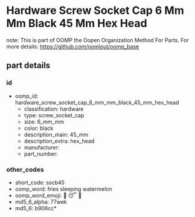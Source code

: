 # Hardware Screw Socket Cap 6 Mm Mm Black 45 Mm Hex Head  

note: This is part of OOMP the Oopen Organization Method For Parts. For more details: https://github.com/oomlout/oomp_base

##  part details





### id
* oomp_id: hardware_screw_socket_cap_6_mm_mm_black_45_mm_hex_head
  * classification: hardware
  * type: screw_socket_cap
  * size: 6_mm_mm
  * color: black
  * description_main: 45_mm
  * description_extra: hex_head
  * manufacturer: 
  * part_number: 

### other_codes
* short_code: sscb45
* oomp_word: fries sleeping watermelon
* oomp_word_emoji: :fries: :sleeping: :watermelon:
* md5_6_alpha: 77wek
* md5_6: b906cc* 